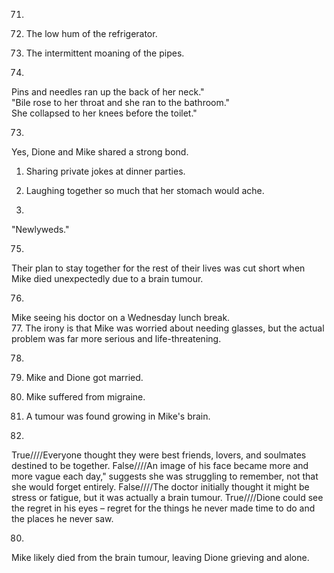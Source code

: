71.  
1. The low hum of the refrigerator.  
2. The intermittent moaning of the pipes.  

72.
Pins and needles ran up the back of her neck."    
"Bile rose to her throat and she ran to the bathroom."    
She collapsed to her knees before the toilet."    

73.
Yes, Dione and Mike shared a strong bond. 
1. Sharing private jokes at dinner parties.  
2. Laughing together so much that her stomach would ache.  

74.
"Newlyweds."  

75.
Their plan to stay together for the rest of their lives was cut short when Mike died unexpectedly due to a brain tumour.  

76. 
Mike seeing his doctor on a Wednesday lunch break.  
77.
The irony is that Mike was worried about needing glasses, but the actual problem was far more serious and life-threatening.  

78. 
1. Mike and Dione got married.  
2. Mike suffered from migraine.  
3. A tumour was found growing in Mike's brain.
  
79.
True////Everyone thought they were best friends, lovers, and soulmates destined to be together.
False////An image of his face became more and more vague each day," suggests she was struggling to remember, not that she would forget entirely. 
False////The doctor initially thought it might be stress or fatigue, but it was actually a brain tumour.
True////Dione could see the regret in his eyes – regret for the things he never made time to do and the places he never saw.

80. 
Mike likely died from the brain tumour, leaving Dione grieving and alone.
